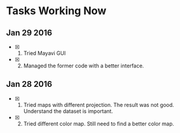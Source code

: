 # Tasks Working Now

## Jan 29 2016
- [x] 1. Tried Mayavi GUI
- [x] 2. Managed the former code with a better interface.

## Jan 28 2016
- [x] 1. Tried maps with different projection. The result was not good. Understand the dataset is important.
- [x] 2. Tried different color map. Still need to find a better color map.

